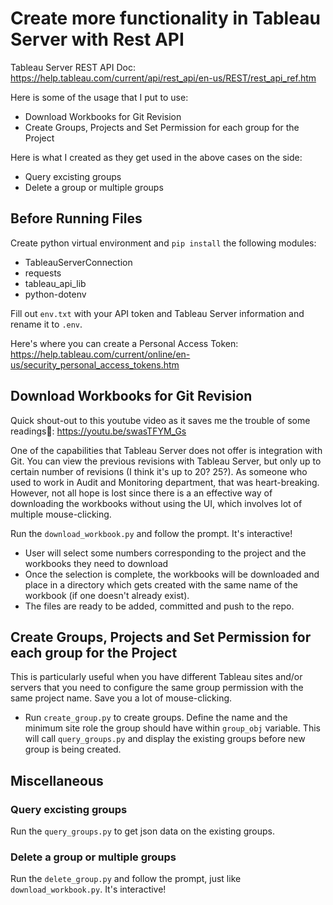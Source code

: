 # Create more functionality in Tableau Server with Rest API
Tableau Server REST API Doc: https://help.tableau.com/current/api/rest_api/en-us/REST/rest_api_ref.htm

Here is some of the usage that I put to use:
- Download Workbooks for Git Revision
- Create Groups, Projects and Set Permission for each group for the Project

Here is what I created as they get used in the above cases on the side:
- Query excisting groups
- Delete a group or multiple groups 

## Before Running Files
Create python virtual environment and `pip install` the following modules:
- TableauServerConnection
- requests
- tableau_api_lib
- python-dotenv

Fill out `env.txt` with your API token and Tableau Server information and rename it to `.env`.

Here's where you can create a Personal Access Token: https://help.tableau.com/current/online/en-us/security_personal_access_tokens.htm  

## Download Workbooks for Git Revision
Quick shout-out to this youtube video as it saves me the trouble of some readings🤫: https://youtu.be/swasTFYM_Gs

One of the capabilities that Tableau Server does not offer is integration with Git. You can view the previous revisions with Tableau Server, but only up to certain number of revisions (I think it's up to 20? 25?). As someone who used to work in Audit and Monitoring department, that was heart-breaking. However, not all hope is lost since there is a an effective way of downloading the workbooks without using the UI, which involves lot of multiple mouse-clicking.

Run the `download_workbook.py` and follow the prompt. It's interactive!
- User will select some numbers corresponding to the project and the workbooks they need to download
- Once the selection is complete, the workbooks will be downloaded and place in a directory which gets created with the same name of the workbook (if one doesn't already exist).
- The files are ready to be added, committed and push to the repo. 

## Create Groups, Projects and Set Permission for each group for the Project
This is particularly useful when you have different Tableau sites and/or servers that you need to configure the same group permission with the same project name. Save you a lot of mouse-clicking.

- Run `create_group.py` to create groups. Define the name and the minimum site role the group should have within `group_obj` variable. This will call `query_groups.py` and display the existing groups before new group is being created.

## Miscellaneous
### Query excisting groups
Run the `query_groups.py` to get json data on the existing groups.

### Delete a group or multiple groups 
Run the `delete_group.py` and follow the prompt, just like `download_workbook.py`. It's interactive!